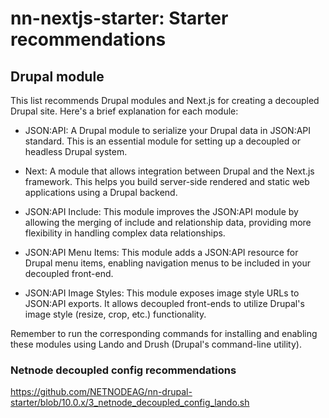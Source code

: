 # nn-nextjs-starter: Starter recommendations

## Drupal module

This list recommends Drupal modules and Next.js for creating a decoupled Drupal site. Here's a brief explanation for each module:

- JSON:API: A Drupal module to serialize your Drupal data in JSON:API standard. This is an essential module for setting up a decoupled or headless Drupal system.

- Next: A module that allows integration between Drupal and the Next.js framework. This helps you build server-side rendered and static web applications using a Drupal backend.

- JSON:API Include: This module improves the JSON:API module by allowing the merging of include and relationship data, providing more flexibility in handling complex data relationships.

- JSON:API Menu Items: This module adds a JSON:API resource for Drupal menu items, enabling navigation menus to be included in your decoupled front-end.

- JSON:API Image Styles: This module exposes image style URLs to JSON:API exports. It allows decoupled front-ends to utilize Drupal's image style (resize, crop, etc.) functionality.

Remember to run the corresponding commands for installing and enabling these modules using Lando and Drush (Drupal's command-line utility).

### Netnode decoupled config recommendations

https://github.com/NETNODEAG/nn-drupal-starter/blob/10.0.x/3_netnode_decoupled_config_lando.sh
